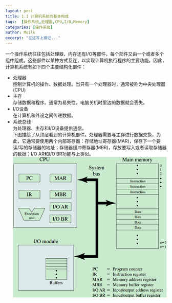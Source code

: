 ```yaml
---
layout: post
title: 1.1 计算机系统的基本构成
tags:  [操作系统,处理器,CPU,I/O,Memory]
categories: [操作系统]
author: Moilk
excerpt: "在这写上摘记..."
---
```

一个操作系统往往包括处理器、内存还有I/O等部件，每个部件又由一个或者多个组件组成。这些部件以某种方式互连，以实现计算机执行程序的主要功能。因此，计算机系统有如下四个主要结构化部件：

* 处理器  
控制计算机的操作、数据处理。当只有一个处理器时，通常被称为中央处理器(CPU)  
* 主存  
存储数据和程序。通常为易失性，电脑关机时里边的数据就会丢失。  
* I/O设备  
在计算机和外设之间传递数据。  
* 系统总线  
为处理器、主存和I/O设备提供通信。  
下图描绘了从顶层看到的计算机部件。处理器需要与主存进行数据交换，为此，它通常要使用两个内部寄存器：存储地址寄存器(MAR)，保存下一个要读/写的存储器的地址；存储器缓冲寄存器(MBR)，存放要写入或者读取存储器的数据；I/O AR和I/O BR功能与上类似。  
![计算机部件](../assets/images/OS/computer%components.png)  